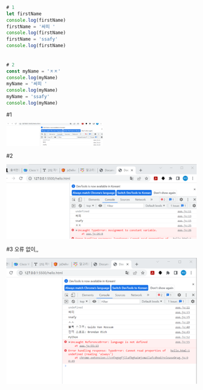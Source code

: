 ```js

# 1
let firstName
console.log(firstName)
firstName = '싸피 '
console.log(firstName)
firstName = 'ssafy'
console.log(firstName)


# 2
const myName = 'ㅈㅈ'
console.log(myName)
myName = '싸피 '
console.log(myName)
myName = 'ssafy'
console.log(myName)
```





#1

<img src="workshop.assets/image-20220426151442859.png" alt="image-20220426151442859" style="zoom:25%;" />



#2

![image-20220426151519647](workshop.assets/image-20220426151519647.png)

#3  오류 없이,,

![image-20220426151552301](workshop.assets/image-20220426151552301.png)
